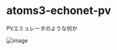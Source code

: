 # atoms3-echonet-pv
PVエミュレータのような何か

![image](https://user-images.githubusercontent.com/35385895/226615887-2ac817c9-70a1-4c06-af7c-096fbf625071.png)

